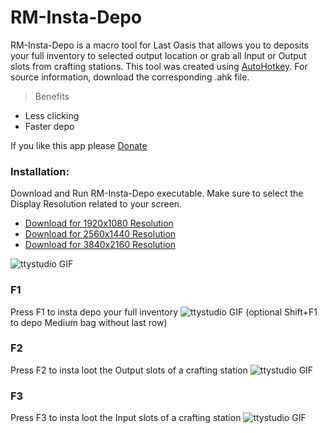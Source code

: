 # RM-Insta-Depo

RM-Insta-Depo is a macro tool for Last Oasis that allows you to deposits your full inventory to selected output location or grab all Input or Output slots from crafting stations.
This tool was created using [AutoHotkey](https://www.autohotkey.com/). For source information, download the corresponding .ahk file.

> Benefits

- Less clicking
- Faster depo

If you like this app please [Donate](https://www.paypal.me/rm519)

### Installation:
Download and Run RM-Insta-Depo executable. Make sure to select the Display Resolution related to your screen.

- [Download for 1920x1080 Resolution](https://github.com/Arman519/RM-Insta-Depo/raw/main/RM-Insta-Depo_1920x1080.exe)
- [Download for 2560x1440 Resolution](https://github.com/Arman519/RM-Insta-Depo/raw/main/RM-Insta-Depo_2560x1440.exe)
- [Download for 3840x2160 Resolution](https://github.com/Arman519/RM-Insta-Depo/raw/main/RM-Insta-Depo_3840x2160.exe)

![ttystudio GIF](http://g.recordit.co/Yyys4evPKJ.gif)

### F1
Press F1 to insta depo your full inventory
![ttystudio GIF](http://g.recordit.co/kxAM6777P0.gif)
(optional Shift+F1 to depo Medium bag without last row)

### F2
Press F2 to insta loot the Output slots of a crafting station
![ttystudio GIF](http://g.recordit.co/Nj2zRRnlEY.gif)

### F3
Press F3 to insta loot the Input slots of a crafting station
![ttystudio GIF](http://g.recordit.co/74FQrEFXFQ.gif)
